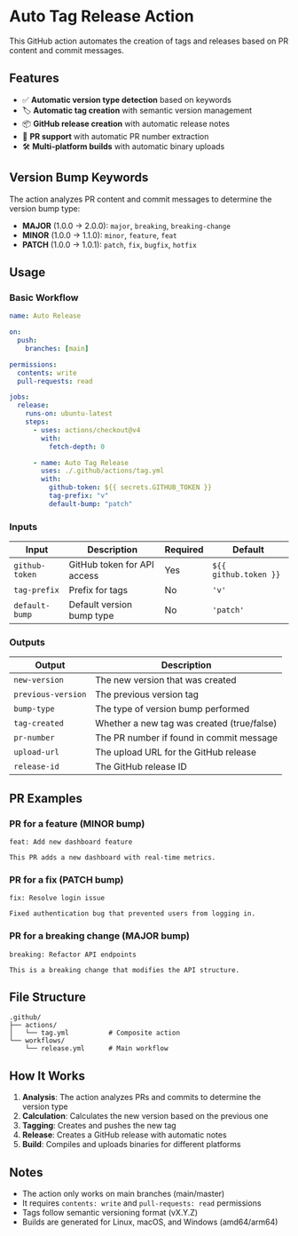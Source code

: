 # Auto Tag Release Action

This GitHub action automates the creation of tags and releases based on PR content and commit messages.

## Features

- ✅ **Automatic version type detection** based on keywords
- 🏷️ **Automatic tag creation** with semantic version management
- 📦 **GitHub release creation** with automatic release notes
- 🔄 **PR support** with automatic PR number extraction
- 🛠️ **Multi-platform builds** with automatic binary uploads

## Version Bump Keywords

The action analyzes PR content and commit messages to determine the version bump type:

- **MAJOR** (1.0.0 → 2.0.0): `major`, `breaking`, `breaking-change`
- **MINOR** (1.0.0 → 1.1.0): `minor`, `feature`, `feat`
- **PATCH** (1.0.0 → 1.0.1): `patch`, `fix`, `bugfix`, `hotfix`

## Usage

### Basic Workflow

```yaml
name: Auto Release

on:
  push:
    branches: [main]

permissions:
  contents: write
  pull-requests: read

jobs:
  release:
    runs-on: ubuntu-latest
    steps:
      - uses: actions/checkout@v4
        with:
          fetch-depth: 0

      - name: Auto Tag Release
        uses: ./.github/actions/tag.yml
        with:
          github-token: ${{ secrets.GITHUB_TOKEN }}
          tag-prefix: "v"
          default-bump: "patch"
```

### Inputs

| Input          | Description                 | Required | Default               |
| -------------- | --------------------------- | -------- | --------------------- |
| `github-token` | GitHub token for API access | Yes      | `${{ github.token }}` |
| `tag-prefix`   | Prefix for tags             | No       | `'v'`                 |
| `default-bump` | Default version bump type   | No       | `'patch'`             |

### Outputs

| Output             | Description                                |
| ------------------ | ------------------------------------------ |
| `new-version`      | The new version that was created           |
| `previous-version` | The previous version tag                   |
| `bump-type`        | The type of version bump performed         |
| `tag-created`      | Whether a new tag was created (true/false) |
| `pr-number`        | The PR number if found in commit message   |
| `upload-url`       | The upload URL for the GitHub release      |
| `release-id`       | The GitHub release ID                      |

## PR Examples

### PR for a feature (MINOR bump)

```
feat: Add new dashboard feature

This PR adds a new dashboard with real-time metrics.
```

### PR for a fix (PATCH bump)

```
fix: Resolve login issue

Fixed authentication bug that prevented users from logging in.
```

### PR for a breaking change (MAJOR bump)

```
breaking: Refactor API endpoints

This is a breaking change that modifies the API structure.
```

## File Structure

```
.github/
├── actions/
│   └── tag.yml          # Composite action
└── workflows/
    └── release.yml      # Main workflow
```

## How It Works

1. **Analysis**: The action analyzes PRs and commits to determine the version type
2. **Calculation**: Calculates the new version based on the previous one
3. **Tagging**: Creates and pushes the new tag
4. **Release**: Creates a GitHub release with automatic notes
5. **Build**: Compiles and uploads binaries for different platforms

## Notes

- The action only works on main branches (main/master)
- It requires `contents: write` and `pull-requests: read` permissions
- Tags follow semantic versioning format (vX.Y.Z)
- Builds are generated for Linux, macOS, and Windows (amd64/arm64)

